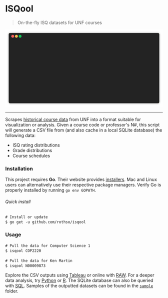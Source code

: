 # ISQool

> On-the-fly ISQ datasets for UNF courses

<p align="center"><img src="isqool.gif?raw=true"/></p>


---

Scrapes [historical course data](https://banner.unf.edu/pls/nfpo/wksfwbs.p_dept_schd) from UNF into a format suitable for visualization or analysis. Given a course code or professor's N#, this script will generate a CSV file from (and also cache in a local SQLite database) the following data: 
* ISQ rating distributions
* Grade distributions
* Course schedules

### Installation

This project requires **Go**. Their website provides [installers](https://golang.org/dl/). Mac and Linux users can alternatively use their respective package managers. Verify Go is properly installed by running `go env GOPATH`.

###### Quick install

```shell
# Install or update
$ go get -u github.com/rothso/isqool
```

### Usage

```shell
# Pull the data for Computer Science 1
$ isqool COP2220

# Pull the data for Ken Martin
$ isqool N00009873
```

Explore the CSV outputs using [Tableau](https://www.tableau.com/academic/students) or online with [RAW](http://rawgraphs.io/). For a deeper data analysis, try [Python](https://www.python.org/) or [R](https://www.datacamp.com/courses/free-introduction-to-r). The SQLite database can also be queried with [SQL](https://robots.thoughtbot.com/back-to-basics-sql). Samples of the outputted datasets can be found in the [`sample`](sample/) folder.
